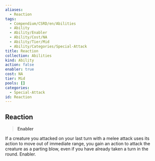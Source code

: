 ```yaml
---
aliases:
  - Reaction
tags:
  - Compendium/CSRD/en/Abilities
  - Ability
  - Ability/Enabler
  - Ability/Cost/NA
  - Ability/Tier/Mid
  - Ability/Categories/Special-Attack
title: Reaction
collection: Abilities
kind: Ability
action: false
enabler: true
cost: NA
tier: Mid
pools: []
categories:
  - Special-Attack
id: Reaction
---
```

## Reaction    
>**Enabler**  
    
If a creature you attacked on your last turn with a melee attack uses its action to move out of immediate range, you gain an action to attack the creature as a parting blow, even if you have already taken a turn in the round. Enabler.
